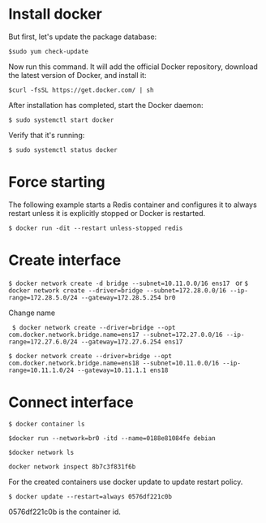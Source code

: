# Install docker

But first, let's update the package database:

`$sudo yum check-update`

Now run this command. It will add the official Docker repository, download the latest version of Docker, and install it:

`$curl -fsSL https://get.docker.com/ | sh`

After installation has completed, start the Docker daemon:

`$ sudo systemctl start docker`

Verify that it's running:

`$ sudo systemctl status docker`

# Force starting

The following example starts a Redis container and configures it to always restart unless it is explicitly stopped or Docker is restarted.

`$ docker run -dit --restart unless-stopped redis`

# Create interface

`$ docker network create -d bridge --subnet=10.11.0.0/16 ens17 `
or
`$ docker network create --driver=bridge --subnet=172.28.0.0/16 --ip-range=172.28.5.0/24 --gateway=172.28.5.254 br0`

Change name

` $ docker network create --driver=bridge --opt com.docker.network.bridge.name=ens17 --subnet=172.27.0.0/16 --ip-range=172.27.6.0/24 --gateway=172.27.6.254 ens17`

`$ docker network create --driver=bridge --opt com.docker.network.bridge.name=ens18 --subnet=10.11.0.0/16 --ip-range=10.11.1.0/24 --gateway=10.11.1.1 ens18`

# Connect interface

`$ docker container ls`

`$docker run --network=br0 -itd --name=0188e81084fe debian`

`$docker network ls`

`docker network inspect 8b7c3f831f6b`


For the created containers use docker update to update restart policy.

`$ docker update --restart=always 0576df221c0b`

0576df221c0b is the container id.

